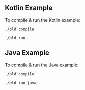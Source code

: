 ## Kotlin Example
To compile & run the Kotlin example:

```console
./bld compile

./bld run
```

## Java Example

To compile & run the Java example:

```console
./bld compile

./bld run-java
```
